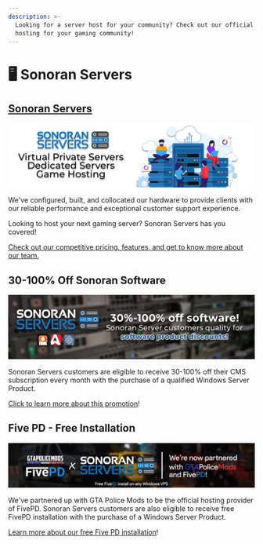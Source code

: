 ```yaml
---
description: >-
  Looking for a server host for your community? Check out our official server
  hosting for your gaming community!
---
```


# 🖥 Sonoran Servers

## [Sonoran Servers](https://sonoranservers.com/)

![Sonoran Servers - Promotional Image](../.gitbook/assets/services.png)

We've configured, built, and collocated our hardware to provide clients with our reliable performance and exceptional customer support experience.

Looking to host your next gaming server? Sonoran Servers has you covered!

[Check out our competitive pricing, features, and get to know more about our team.](https://sonoranservers.com)

## 30-100% Off Sonoran Software <a href="#sonoran-cad-free-plugin-installation-and-30-off-monthly" id="sonoran-cad-free-plugin-installation-and-30-off-monthly"></a>

![Sonoran Servers - 30% Off Software - Promotional Image](../.gitbook/assets/30-100.png)

Sonoran Servers customers are eligible to receive 30-100% off their CMS subscription every month with the purchase of a qualified Windows Server Product.

[Click to learn more about this promotion](https://info.sonorancad.com/pricing/faq/bundle-discount-sonoran-servers#free-plugin-installation)!

## Five PD - Free Installation

![Sonoran Servers - FivePD Promotional Image](../.gitbook/assets/servers4fpd.webp)

We've partnered up with GTA Police Mods to be the official hosting provider of FivePD. Sonoran Servers customers are also eligible to receive free FivePD installation with the purchase of a Windows Server Product.‌

​[Learn more about our free Five PD installation](https://sonoranservers.com/fivepd.php)!
